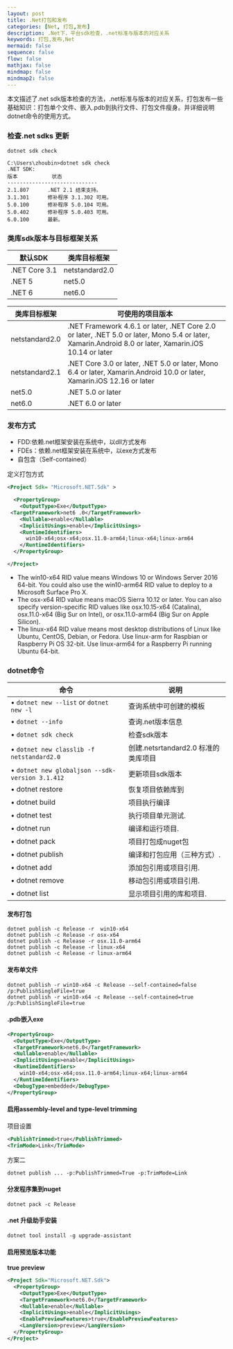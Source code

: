 ```yaml
---
layout: post
title: .Net打包和发布
categories: [Net, 打包,发布]
description: .Net下，平台sdk检查，.net标准与版本的对应关系
keywords: 打包,发布,Net
mermaid: false
sequence: false
flow: false
mathjax: false
mindmap: false
mindmap2: false
---
```

本文描述了.net sdk版本检查的方法，.net标准与版本的对应关系，打包发布一些基础知识：打包单个文件、嵌入.pdb到执行文件、打包文件瘦身。并详细说明dotnet命令的使用方式。

### 检查.net sdks 更新
```shell
dotnet sdk check

C:\Users\zhoubin>dotnet sdk check
.NET SDK:
版本           状态
-----------------------------
2.1.807      .NET 2.1 结束支持。
3.1.301      修补程序 3.1.302 可用。
5.0.100      修补程序 5.0.104 可用。
5.0.402      修补程序 5.0.403 可用。
6.0.100      最新。
```

### 类库sdk版本与目标框架关系

默认SDK|类库目标框架
-|-
.NET Core 3.1 | netstandard2.0
.NET 5 | net5.0
.NET 6 | net6.0

类库目标框架|可使用的项目版本
-|-
netstandard2.0| .NET Framework 4.6.1 or later, .NET Core 2.0 or later, .NET 5.0 or later, Mono 5.4 or later, Xamarin.Android 8.0 or later, Xamarin.iOS 10.14 or later
netstandard2.1 |.NET Core 3.0 or later, .NET 5.0 or later, Mono 6.4 or later, Xamarin.Android 10.0 or later, Xamarin.iOS 12.16 or later
net5.0 |.NET 5.0 or later
net6.0 |.NET 6.0 or later

### 发布方式
- FDD:依赖.net框架安装在系统中，以dll方式发布
- FDEs：依赖.net框架安装在系统中，以exe方式发布
- 自包含（Self-contained）

定义打包方式
```xml
<Project Sdk= "Microsoft.NET.Sdk" >

  <PropertyGroup>
    <OutputType>Exe</OutputType>
 <TargetFramework>net6 .0</TargetFramework>
    <Nullable>enable</Nullable>
    <ImplicitUsings>enable</ImplicitUsings>
    <RuntimeIdentifiers>
      win10-x64;osx-x64;osx.11.0-arm64;linux-x64;linux-arm64
    </RuntimeIdentifiers>
  </PropertyGroup>

</Project>
```
- The win10-x64 RID value means Windows 10 or Windows Server 2016 64-bit. 
You could also use the win10-arm64 RID value to deploy to a Microsoft Surface 
Pro X.
- The osx-x64 RID value means macOS Sierra 10.12 or later. You can also specify 
version-specific RID values like osx.10.15-x64 (Catalina), osx.11.0-x64 (Big 
Sur on Intel), or osx.11.0-arm64 (Big Sur on Apple Silicon).
- The linux-x64 RID value means most desktop distributions of Linux like 
Ubuntu, CentOS, Debian, or Fedora. Use linux-arm for Raspbian or Raspberry 
Pi OS 32-bit. Use linux-arm64 for a Raspberry Pi running Ubuntu 64-bit.

### dotnet命令

命令|说明
-|-
• `dotnet new --list` or `dotnet new -l`|查询系统中可创建的模板
• `dotnet --info`|查询.net版本信息
• `dotnet sdk check`|检查sdk版本
• `dotnet new classlib -f netstandard2.0`|创建.netsrtandard2.0 标准的类库项目
• `dotnet new globaljson --sdk-version 3.1.412`|更新项目sdk版本
• dotnet restore| 恢复项目依赖库到
• dotnet build| 项目执行编译
• dotnet test| 执行项目单元测试.
• dotnet run| 编译和运行项目.
• dotnet pack| 项目打包成nuget包
• dotnet publish| 编译和打包应用（三种方式）.
• dotnet add| 添加包引用或项目引用.
• dotnet remove| 移动包引用或项目引用.
• dotnet list| 显示项目引用的库和项目.

#### 发布打包
```shell
dotnet publish -c Release -r  win10-x64
dotnet publish -c Release -r osx-x64
dotnet publish -c Release -r osx.11.0-arm64
dotnet publish -c Release -r linux-x64
dotnet publish -c Release -r linux-arm64
```
#### 发布单文件
```shell
dotnet publish -r win10-x64 -c Release --self-contained=false /p:PublishSingleFile=true
dotnet publish -r win10-x64 -c Release --self-contained=true /p:PublishSingleFile=true
```

#### .pdb嵌入exe
```xml
<PropertyGroup>
  <OutputType>Exe</OutputType>
  <TargetFramework>net6.0</TargetFramework>
  <Nullable>enable</Nullable>
  <ImplicitUsings>enable</ImplicitUsings>
  <RuntimeIdentifiers>
    win10-x64;osx-x64;osx.11.0-arm64;linux-x64;linux-arm64
  </RuntimeIdentifiers>
  <DebugType>embedded</DebugType>
</PropertyGroup>
```

#### 启用assembly-level and type-level trimming
项目设置
```xml
<PublishTrimmed>true</PublishTrimmed>
<TrimMode>Link</TrimMode>
```
方案二
```shell
dotnet publish ... -p:PublishTrimmed=True -p:TrimMode=Link
```

#### 分发程序集到nuget
```shell
dotnet pack -c Release
```

#### .net 升级助手安装
```shell
dotnet tool install -g upgrade-assistant
```

#### 启用预览版本功能
**<EnablePreviewFeatures>true</EnablePreviewFeatures>**
**<LangVersion>preview</LangVersion>**
```xml
<Project Sdk="Microsoft.NET.Sdk">
  <PropertyGroup>
    <OutputType>Exe</OutputType>
    <TargetFramework>net6.0</TargetFramework>
    <Nullable>enable</Nullable>
    <ImplicitUsings>enable</ImplicitUsings>
    <EnablePreviewFeatures>true</EnablePreviewFeatures>
    <LangVersion>preview</LangVersion>
  </PropertyGroup>
</Project>
```

